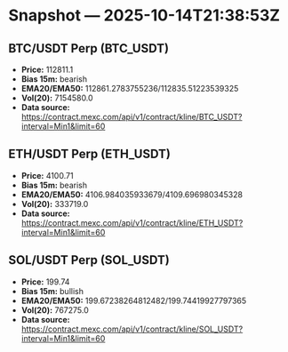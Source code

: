 # Snapshot — 2025-10-14T21:38:53Z

## BTC/USDT Perp (BTC_USDT)
- **Price:** 112811.1
- **Bias 15m:** bearish
- **EMA20/EMA50:** 112861.2783755236/112835.51223539325
- **Vol(20):** 7154580.0
- **Data source:** https://contract.mexc.com/api/v1/contract/kline/BTC_USDT?interval=Min1&limit=60

## ETH/USDT Perp (ETH_USDT)
- **Price:** 4100.71
- **Bias 15m:** bearish
- **EMA20/EMA50:** 4106.984035933679/4109.696980345328
- **Vol(20):** 333719.0
- **Data source:** https://contract.mexc.com/api/v1/contract/kline/ETH_USDT?interval=Min1&limit=60

## SOL/USDT Perp (SOL_USDT)
- **Price:** 199.74
- **Bias 15m:** bullish
- **EMA20/EMA50:** 199.67238264812482/199.74419927797365
- **Vol(20):** 767275.0
- **Data source:** https://contract.mexc.com/api/v1/contract/kline/SOL_USDT?interval=Min1&limit=60
